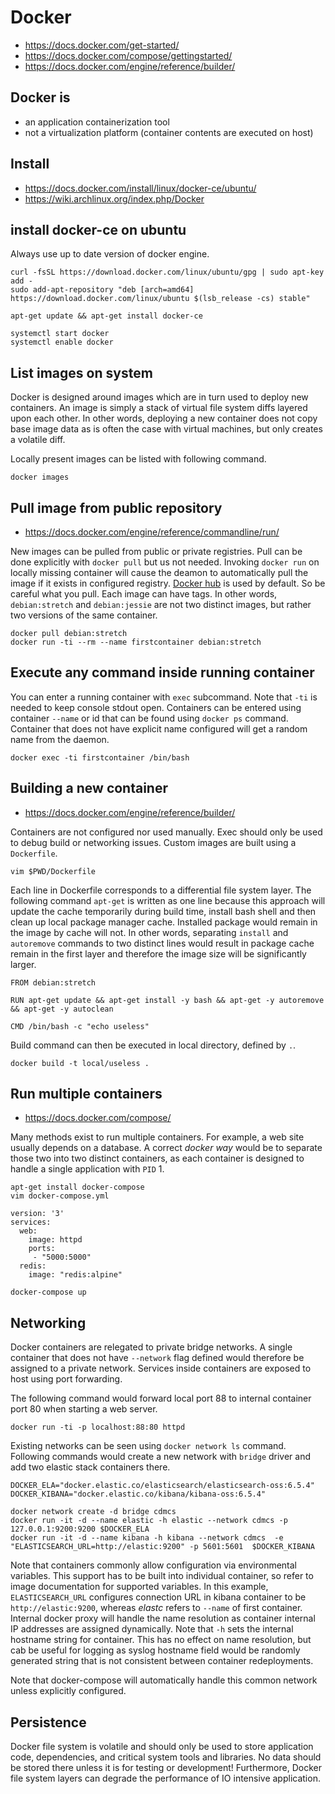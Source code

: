 # Docker

* https://docs.docker.com/get-started/
* https://docs.docker.com/compose/gettingstarted/
* https://docs.docker.com/engine/reference/builder/

## Docker is
* an application containerization tool
* not a virtualization platform (container contents are executed on host)

## Install
* https://docs.docker.com/install/linux/docker-ce/ubuntu/
* https://wiki.archlinux.org/index.php/Docker

## install docker-ce on ubuntu

Always use up to date version of docker engine.

```
curl -fsSL https://download.docker.com/linux/ubuntu/gpg | sudo apt-key add -
sudo add-apt-repository "deb [arch=amd64] https://download.docker.com/linux/ubuntu $(lsb_release -cs) stable"
```
```
apt-get update && apt-get install docker-ce
```
```
systemctl start docker
systemctl enable docker
```

## List images on system

Docker is designed around images which are in turn used to deploy new containers. An image is simply a stack of virtual file system diffs layered upon each other. In other words, deploying a new container does not copy base image data as is often the case with virtual machines, but only creates a volatile diff.

Locally present images can be listed with following command.

```
docker images
```

## Pull image from public repository

* https://docs.docker.com/engine/reference/commandline/run/

New images can be pulled from public or private registries. Pull can be done explicitly with `docker pull` but us not needed. Invoking `docker run` on locally missing container will cause the deamon to automatically pull the image if it exists in configured registry. [Docker hub](https://hub.docker.com/) is used by default. So be careful what you pull. Each image can have tags. In other words, `debian:stretch` and `debian:jessie` are not two distinct images, but rather two versions of the same container.

```
docker pull debian:stretch
docker run -ti --rm --name firstcontainer debian:stretch
```

## Execute any command inside running container

You can enter a running container with `exec` subcommand. Note that `-ti` is needed to keep console stdout open. Containers can be entered using container `--name` or id that can be found using `docker ps` command. Container that does not have explicit name configured will get a random name from the daemon.

```
docker exec -ti firstcontainer /bin/bash
```

## Building a new container 

* https://docs.docker.com/engine/reference/builder/

Containers are not configured nor used manually. Exec should only be used to debug build or networking issues. Custom images are built using a `Dockerfile`.

```
vim $PWD/Dockerfile
```

Each line in Dockerfile corresponds to a differential file system layer. The following command `apt-get` is written as one line because this approach will update the cache temporarily during build time, install bash shell and then clean up local package manager cache. Installed package would remain in the image by cache will not. In other words, separating `install` and `autoremove` commands to two distinct lines would result in package cache remain in the first layer and therefore the image size will be significantly larger.

```
FROM debian:stretch

RUN apt-get update && apt-get install -y bash && apt-get -y autoremove && apt-get -y autoclean

CMD /bin/bash -c "echo useless"
```

Build command can then be executed in local directory, defined by `.`.

```
docker build -t local/useless .
```

## Run multiple containers

* https://docs.docker.com/compose/

Many methods exist to run multiple containers. For example, a web site usually depends on a database. A correct *docker way* would be to separate those two into two distinct containers, as each container is designed to handle a single application with `PID` 1.

```
apt-get install docker-compose
vim docker-compose.yml
```
```
version: '3'
services:
  web:
    image: httpd
    ports:
     - "5000:5000"
  redis:
    image: "redis:alpine"
```
```
docker-compose up
```

## Networking

Docker containers are relegated to private bridge networks. A single container that does not have `--network` flag defined would therefore be assigned to a private network. Services inside containers are exposed to host using port forwarding.

The following command would forward local port 88 to internal container port 80 when starting a web server.

```
docker run -ti -p localhost:88:80 httpd
```

Existing networks can be seen using `docker network ls` command. Following commands would create a new network with `bridge` driver and add two elastic stack containers there.

```
DOCKER_ELA="docker.elastic.co/elasticsearch/elasticsearch-oss:6.5.4"
DOCKER_KIBANA="docker.elastic.co/kibana/kibana-oss:6.5.4"

docker network create -d bridge cdmcs
docker run -it -d --name elastic -h elastic --network cdmcs -p 127.0.0.1:9200:9200 $DOCKER_ELA 
docker run -it -d --name kibana -h kibana --network cdmcs  -e "ELASTICSEARCH_URL=http://elastic:9200" -p 5601:5601  $DOCKER_KIBANA
```

Note that containers commonly allow configuration via environmental variables. This support has to be built into individual container, so refer to image documentation for supported variables. In this example, `ELASTICSEARCH_URL` configures connection URL in kibana container to be `http://elastic:9200`, whereas *elastc* refers to `--name` of first container. Internal docker proxy will handle the name resolution as container internal IP addresses are assigned dynamically. Note that `-h` sets the internal hostname string for container.  This has no effect on name resolution, but cab be useful for logging as syslog hostname field would be randomly generated string that is not consistent between container redeployments.

Note that docker-compose will automatically handle this common network unless explicitly configured.

## Persistence

Docker file system is volatile and should only be used to store application code, dependencies, and critical system tools and libraries. No data should be stored there unless it is for testing or development! Furthermore, Docker file system layers can degrade the performance of IO intensive application.
